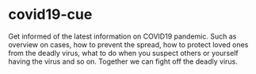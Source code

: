 # covid19-cue
Get informed of the latest information on COVID19 pandemic. Such as overview on cases, how to prevent the spread, how to protect loved ones from the deadly virus, what to do when you suspect others or yourself having the virus and so on. Together we can fight off the deadly virus.
